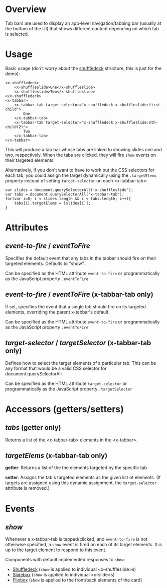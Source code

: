 # Overview
Tab bars are used to display an app-level navigation/tabbing bar (usually at the bottom of the UI) that shows different content depending on which tab is selected.

# Usage

Basic usage (don't worry about the [shuffledeck](https://github.com/mozilla/app-components/tree/master/shuffledeck) structure, this is just for the demo): 

    <x-shuffledeck>
        <x-shuffleslide>One</x-shuffleslide>
        <x-shuffleslide>Two</x-shuffleslide>
    </x-shuffledeck>
    <x-tabbar>
        <x-tabbar-tab target-selector="x-shuffledeck x-shuffleslide:first-child">
            One
        </x-tabbar-tab>
        <x-tabbar-tab target-selector="x-shuffledeck x-shuffleslide:nth-child(2)">
            Two
        </x-tabbar-tab>
    </x-tabbar>
    
This will produce a tab bar whose tabs are linked to showing slides one and two, respectively. When the tabs are clicked, they will fire `show` events on their targeted elements.

Alternatively, if you don't want to have to work out the CSS selectors for each tab, you could assign the target dynamically using the `.targetElems` property instead of setting `target-selector` on each &lt;x-tabbar-tab&gt;:

    var slides = document.querySelectorAll('x-shuffleslide');
    var tabs = document.querySelectorAll('x-tabbar-tab');
    for(var i=0; i < slides.length && i < tabs.length; i++){
        tabs[i].targetElems = [slides[i]];
    }

# Attributes

## ___event-to-fire___ / ___eventToFire___

Specifies the default event that any tabs in the tabbar should fire on their targeted elements. Defaults to "show".

Can be specified as the HTML attribute `event-to-fire` or programmatically as the JavaScript property `.eventToFire`

## ___event-to-fire___ / ___eventToFire___ (x-tabbar-tab only)

If set, specifies the event that a single tab should fire on its targeted elements, overriding the parent x-tabbar's default.

Can be specified as the HTML attribute `event-to-fire` or programmatically as the JavaScript property `.eventToFire`

## ___target-selector___  / ___targetSelector___ (x-tabbar-tab only)

Defines how to select the target elements of a particular tab. This can be any format that would be a valid CSS selector for document.querySelectorAll

Can be specified as the HTML attribute `target-selector` or programmatically as the JavaScript property `.targetSelector`

# Accessors (getters/setters)

## ___tabs___ (getter only)

Returns a list of the &lt;x-tabbar-tab&gt; elements in the &lt;x-tabbar&gt;.

## ___targetElems___ (x-tabbar-tab only)

**getter**: Returns a list of the the elements targeted by the specific tab

**setter**: Assigns the tab's targeted elements as the given list of elements. (If targets are assigned using this dynamic assignment, the `target-selector` attribute is removed.)

# Events

## ___show___

Whenever a x-tabbar-tab is tapped/clicked, and `event-to-fire` is not otherwise specified, a `show` event is fired on each of its target elements. It is up to the target element to respond to this event. 

Components with default implemented responses to `show`:

* [Shuffledeck](https://github.com/mozilla/app-components/tree/master/shuffledeck) (`show` is applied to individual &lt;x-shuffleslide&gt;s)
* [Slidebox](https://github.com/x-tag/slidebox) (`show` is applied to individual &lt;x-slide&gt;s)
* [Flipbox](https://github.com/x-tag/flipbox) (`show` is applied to the front/back elements of the card)
